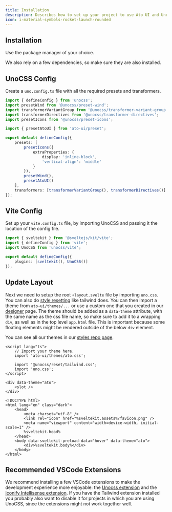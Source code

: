 ```yaml
---
title: Installation
description: Describes how to set up your project to use Ato UI and UnoCSS.
icon: i-material-symbols-rocket-launch-rounded
---
```


<script>
	import { InstallationTabs, DependenciesTabs, ConstructionBanner } from '$components';
</script>

## Installation

<ConstructionBanner />

Use the package manager of your choice.

<InstallationTabs />

We also rely on a few dependencies, so make sure they are also installed.

<DependenciesTabs />

## UnoCSS Config

Create a `uno.config.ts` file with all the required presets and transformers.

```typescript title="uno.config.ts"
import { defineConfig } from 'unocss';
import presetWind from '@unocss/preset-wind';
import transformerVariantGroup from '@unocss/transformer-variant-group';
import transformerDirectives from '@unocss/transformer-directives';
import presetIcons from '@unocss/preset-icons';

import { presetAtoUI } from 'ato-ui/preset';

export default defineConfig({
	presets: [
		presetIcons({
			extraProperties: {
				display: 'inline-block',
				'vertical-align': 'middle'
			}
		}),
		presetWind(),
		presetAtoUI()
	],
	transformers: [transformerVariantGroup(), transformerDirectives()]
});
```

## Vite Config

Set up your `vite.config.ts` file, by importing UnoCSS and passing it the location of the config file.

```typescript title="vite.config.ts"
import { sveltekit } from '@sveltejs/kit/vite';
import { defineConfig } from 'vite';
import UnoCSS from 'unocss/vite';

export default defineConfig({
	plugins: [sveltekit(), UnoCSS()]
});
```

## Update Layout

Next we need to setup the root `+layout.svelte` file by importing `uno.css`. You can also do [style resetting](https://unocss.dev/guide/style-reset) like tailwind does. You can then import a theme from `ato-ui/themes/...` or use a custom one that you created in our [designer](/designer) page. The theme should be added as a `data-theme` attribute, with the same name as the css file name, so make sure to add it to a wrapping `div`, as well as in the top level `app.html` file. This is important because some floating elements might be rendered outside of the below `div` element.

You can see all our themes in our [styles repo page](https://github.com/bennymi/ato-ui/tree/main/src/lib/styles/themes).

```svelte title="./src/routes/+layout.svelte" {3,9}
<script lang="ts">
	// Import your theme here.
	import 'ato-ui/themes/ato.css';

	import '@unocss/reset/tailwind.css';
	import 'uno.css';
</script>

<div data-theme="ato">
	<slot />
</div>
```

```svelte /class="dark"/#prop /data-theme="ato-ui"/#prop title="./src/app.html"
<!DOCTYPE html>
<html lang="en" class="dark">
	<head>
		<meta charset="utf-8" />
		<link rel="icon" href="%sveltekit.assets%/favicon.png" />
		<meta name="viewport" content="width=device-width, initial-scale=1" />
		%sveltekit.head%
	</head>
	<body data-sveltekit-preload-data="hover" data-theme="ato">
		<div>%sveltekit.body%</div>
	</body>
</html>
```

## Recommended VSCode Extensions

We recommend installing a few VSCode extensions to make the development experience more enjoyable: the [Unocss extension](https://marketplace.visualstudio.com/items?itemName=antfu.unocss) and the [Iconify Intellisense extension](https://marketplace.visualstudio.com/items?itemName=antfu.iconify). If you have the Tailwind extension installed you probably also want to disable it for projects in which you are using UnoCSS, since the extensions might not work together well.
